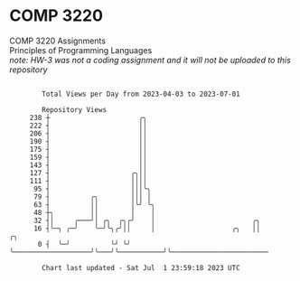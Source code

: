 # COMP 3220
COMP 3220 Assignments  
Principles of Programming Languages  
*note: HW-3 was not a coding assignment and it will not be uploaded to this repository*  

```

        Total Views per Day from 2023-04-03 to 2023-07-01

        Repository Views
     238 ┼                      ╭╮
     222 ┤                      ││
     206 ┤                      ││
     190 ┤                      ││
     175 ┤                      ││
     159 ┤                      ││
     143 ┤                      ││
     127 ┤                    ╭╮││
     111 ┤                    ││││
      95 ┤                    │││╰╮
      79 ┤          ╭╮        │││ │
      63 ┤          ││        │╰╯ ╰╮
      48 ┼╮         ││        │    │
      32 ┤│     ╭───╯│ ╭╮  ╭╮╭╯    │                        ╭╮
      16 ┤╰─╮ ╭─╯    ╰─╯╰╮╭╯││     │                   ╭╮   ││           ╭╮
       0 ┤  ╰─╯          ╰╯ ╰╯     ╰───────────────────╯╰───╯╰───────────╯╰────────────────────────

        Chart last updated - Sat Jul  1 23:59:18 2023 UTC
        
```
